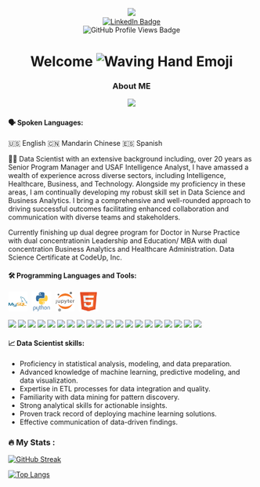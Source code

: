 <div id="header" align="center"  width="500">
  <img src="https://media1.giphy.com/media/3kPDmoWdBpQPNhCnUG/200.webp?cid=ecf05e47dyw5aujrk459ggcauyw5krfq3ddt9p7ykld28crb&ep=v1_gifs_related&rid=200.webp&ct=s" width="100"/>
<div id="linkedin-badge" align="center">
  <a href="https://www.linkedin.com/in/annie-carter-941975a5/">
    <img src="https://img.shields.io/badge/LinkedIn-blue?style=for-the-badge&logo=linkedin&logoColor=white" alt="LinkedIn Badge"/>
  </a>
</div>
<div id="github-badge" align="center">
  <img src="https://komarev.com/ghpvc/?username=annie-carter&style=flat-square&color=blue" alt="GitHub Profile Views Badge"/>
</div>
<div id="greeting" align="center">
  <h1>
    Welcome
    <img src="https://media.giphy.com/media/hvRJCLFzcasrR4ia7z/giphy.gif" width="30px" alt="Waving Hand Emoji"/>
  </h1>
</div>



### About ME </div>
<div id="header" align="center" >
<img src="https://readme-typing-svg.herokuapp.com/?color=016EEA&height=18&width=300&vCenter=true&lines=Annie+Carter;Data+Scientist;Sr+Program+Manager;Healthcare+Provider" />
</div>

#### 🗣️ Spoken Languages:
🇺🇸 English 🇨🇳 Mandarin Chinese 🇪🇸 Spanish 

🧑‍🔬 Data Scientist with an extensive background including, over 20 years as Senior Program Manager and USAF Intelligence Analyst, I have amassed a wealth of experience across diverse sectors, including Intelligence, Healthcare, Business, and Technology. Alongside my proficiency in these areas, I am continually developing my robust skill set in Data Science and Business Analytics. I bring a comprehensive and well-rounded approach to driving successful outcomes facilitating enhanced collaboration and communication with diverse teams and stakeholders.

Currently finishing up dual degree program for Doctor in Nurse Practice with dual concentrationin Leadership and Education/ MBA with dual concentration Business Analytics and Healthcare Administration. Data Science Certificate at CodeUp, Inc.


#### 🛠️ Programming Languages and Tools: 
<img src="https://github.com/devicons/devicon/blob/master/icons/mysql/mysql-original-wordmark.svg" title="MySQL"  alt="MySQL" width="40" height="40"/>&nbsp;
<img src="https://github.com/devicons/devicon/blob/master/icons/python/python-original-wordmark.svg" title="Python"  alt="Python" width="40" height="40"/>&nbsp;
<img src="https://github.com/devicons/devicon/blob/master/icons/jupyter/jupyter-original-wordmark.svg" title="jupyter"  alt="jupyter" width="40" height="40"/>&nbsp;
<img src="https://github.com/devicons/devicon/blob/master/icons/html5/html5-original.svg" title="HTML5" alt="HTML" width="40" height="40"/>&nbsp;


![](https://img.shields.io/static/v1?message=Python&logo=python&labelColor=5c5c5c&color=2f5f98&logoColor=white&label=%20)
![](https://img.shields.io/static/v1?message=Pandas&logo=pandas&labelColor=5c5c5c&color=2f5f98&logoColor=white&label=%20)
![](https://img.shields.io/static/v1?message=MySQL&logo=mysql&labelColor=5c5c5c&color=2f5f98&logoColor=white&label=%20)
![](https://img.shields.io/static/v1?message=SciKit-Learn&logo=scikit-learn&labelColor=5c5c5c&color=2f5f98&logoColor=white&label=%20)
![](https://img.shields.io/static/v1?message=SciPy&logo=scipy&labelColor=5c5c5c&color=2f5f98&logoColor=white&label=%20)
![](https://img.shields.io/static/v1?message=Amazon_AWS&logo=amazon-aws&labelColor=5c5c5c&color=2f5f98&logoColor=white&label=%20)
![](https://img.shields.io/static/v1?message=NumPy&logo=numpy&labelColor=5c5c5c&color=2f5f98&logoColor=white&label=%20)
![](https://img.shields.io/static/v1?message=MatPlotLib&logo=python&labelColor=5c5c5c&color=2f5f98&logoColor=white&label=%20)
![](https://img.shields.io/static/v1?message=Seaborn&logo=python&labelColor=5c5c5c&color=2f5f98&logoColor=white&label=%20)
![](https://img.shields.io/static/v1?message=Tableau&logo=tableau&labelColor=5c5c5c&color=2f5f98&logoColor=white&label=%20)
![](https://img.shields.io/static/v1?message=Canva&logo=canva&labelColor=5c5c5c&color=2f5f98&logoColor=white&label=%20)
![](https://img.shields.io/static/v1?message=Markdown&logo=markdown&labelColor=5c5c5c&color=2f5f98&logoColor=white&label=%20)
![](https://img.shields.io/static/v1?message=GitHub&logo=github&labelColor=5c5c5c&color=2f5f98&logoColor=white&label=%20)
![](https://img.shields.io/static/v1?message=JupyterLab&logo=jupyter&labelColor=5c5c5c&color=2f5f98&logoColor=white&label=%20)
![](https://img.shields.io/static/v1?message=Trello&logo=trello&labelColor=5c5c5c&color=2f5f98&logoColor=white&label=%20)
![](https://img.shields.io/static/v1?message=NLTK&logo=python&labelColor=5c5c5c&color=2f5f98&logoColor=white&label=%20)
![](https://img.shields.io/static/v1?message=HTML&logo=html5&labelColor=5c5c5c&color=2f5f98&logoColor=white&label=%20)
![](https://img.shields.io/static/v1?message=Microsoft&logo=microsoft&labelColor=5c5c5c&color=2f5f98&logoColor=white&label=%20)
![](https://img.shields.io/static/v1?message=slack&logo=slack&labelColor=5c5c5c&color=2f5f98&logoColor=white&label=%20)
![](https://img.shields.io/static/v1?message=Sass&logo=sass&labelColor=5c5c5c&color=2f5f98&logoColor=white&label=%20)

#### 📈 Data Scientist skills:
* Proficiency in statistical analysis, modeling, and data preparation.
* Advanced knowledge of machine learning, predictive modeling, and data visualization.
* Expertise in ETL processes for data integration and quality.
* Familiarity with data mining for pattern discovery.
* Strong analytical skills for actionable insights.
* Proven track record of deploying machine learning solutions.
* Effective communication of data-driven findings.


### :fire: My Stats :
[![GitHub Streak](http://github-readme-streak-stats.herokuapp.com?user=annie-carter&theme=dark&background=000000)](https://git.io/streak-stats)

[![Top Langs](https://github-readme-stats.vercel.app/api/top-langs/?username=annie-carter&layout=compact&theme=vision-friendly-dark)](https://github.com/anuraghazra/github-readme-stats)


